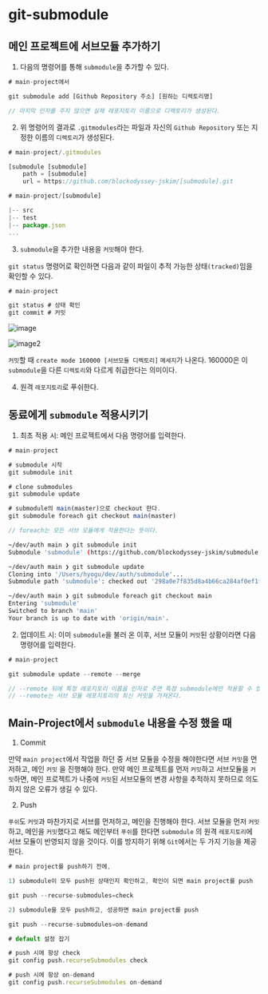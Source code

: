 # git-submodule

## **메인 프로젝트에 서브모듈 추가하기**

1. 다음의 명령어를 통해 `submodule`을 추가할 수 있다.

```jsx
# main-project에서

git submodule add [Github Repository 주소] [원하는 디렉토리명]

// 마지막 인자를 주지 않으면 실제 레포지토리 이름으로 디렉토리가 생성된다.
```

2. 위 명령어의 결과로 `.gitmodules`라는 파일과 자신의 `Github Repository` 또는 지정한 이름의 `디렉토리`가 생성된다.

```jsx
# main-project/.gitmodules

[submodule [submodule]
	path = [submodule]
	url = https://github.com/blockodyssey-jskim/[submodule].git

# main-project/[submodule]

|-- src
|-- test
|-- package.json
...
```

3. `submodule`을 추가한 내용을 `커밋`해야 한다.

`git status` 명령어로 확인하면 다음과 같이 파일이 추적 가능한 상태`(tracked)`임을 확인할 수 있다.

```jsx
# main-project

git status # 상태 확인
git commit # 커밋
```

![image](https://s3.us-west-2.amazonaws.com/secure.notion-static.com/0b16d973-de20-4eb9-98dc-b9f6c022281d/Untitled.png?X-Amz-Algorithm=AWS4-HMAC-SHA256&X-Amz-Content-Sha256=UNSIGNED-PAYLOAD&X-Amz-Credential=AKIAT73L2G45EIPT3X45%2F20220413%2Fus-west-2%2Fs3%2Faws4_request&X-Amz-Date=20220413T151024Z&X-Amz-Expires=86400&X-Amz-Signature=e410894624bb1428ee7def5b80416290bd7bffc8e9307127d73e88094eb98b36&X-Amz-SignedHeaders=host&response-content-disposition=filename%20%3D%22Untitled.png%22&x-id=GetObject)

![image2](https://s3.us-west-2.amazonaws.com/secure.notion-static.com/47dee8ff-285e-45b9-abe2-eb09e8140fb5/Untitled.png?X-Amz-Algorithm=AWS4-HMAC-SHA256&X-Amz-Content-Sha256=UNSIGNED-PAYLOAD&X-Amz-Credential=AKIAT73L2G45EIPT3X45%2F20220413%2Fus-west-2%2Fs3%2Faws4_request&X-Amz-Date=20220413T151126Z&X-Amz-Expires=86400&X-Amz-Signature=5e726cf94613a13ba9f250db754edb2be0dbf3f23413db7e5ad7622015cfb120&X-Amz-SignedHeaders=host&response-content-disposition=filename%20%3D%22Untitled.png%22&x-id=GetObject)

`커밋`할 때 `create mode 160000 [서브모듈 디렉토리]` `메세지`가 나온다. 160000은 이 `submodule`을 다른 `디렉토리`와 다르게 취급한다는 의미이다.

4. 원격 `레포지토리`로 푸쉬한다.

## 동료에게 `submodule` 적용시키기

1. 최초 적용 시: 메인 프로젝트에서 다음 명령어를 입력한다.

```jsx
# main-project

# submodule 시작
git submodule init

# clone submodules
git submodule update

# submodule의 main(master)으로 checkout 한다.
git submodule foreach git checkout main(master)

// foreach는 모든 서브 모듈에게 적용한다는 뜻이다.
```

```bash
~/dev/auth main ❯ git submodule init                                                  
Submodule 'submodule' (https://github.com/blockodyssey-jskim/submodule.git) registered for path 'submodule'
```

```bash
~/dev/auth main ❯ git submodule update
Cloning into '/Users/hyogu/dev/auth/submodule'...
Submodule path 'submodule': checked out '298a0e7f835d8a4b66ca284af0ef1f7208ea08af'
```

```bash
~/dev/auth main ❯ git submodule foreach git checkout main
Entering 'submodule'
Switched to branch 'main'
Your branch is up to date with 'origin/main'.
```

2. 업데이트 시: 이미 `submodule`을 불러 온 이후, 서브 모듈이 `커밋`된 상황이라면 다음 명령어를 입력한다.

```jsx
# main-project

git submodule update --remote --merge

// --remote 뒤에 특정 레포지토리 이름을 인자로 주면 특정 submodule에만 적용할 수 있다.
// --remote는 서브 모듈 레포지토리의 최신 커밋을 가져온다.
```

## Main-Project에서 `submodule` 내용을 수정 했을 때

1. Commit

만약 `main project`에서 작업을 하던 중 서브 모듈을 수정을 해야한다면 서브 `커밋`을 먼저하고, 메인 `커밋` 을 진행해야 한다. 만약 메인 프로젝트를 먼저 `커밋`하고 서브모듈을 `커밋`하면, 메인 프로젝트가 나중에 `커밋`된 서브모듈의 변경 사항을 추적하지 못하므로 의도하지 않은 오류가 생길 수 있다.

2. Push

`푸쉬`도 `커밋`과 마찬가지로 서브를 먼저하고, 메인을 진행해야 한다. 서브 모듈을 먼저 `커밋`하고, 메인을 `커밋`했다고 해도 메인부터 `푸쉬`를 한다면 `submodule` 의 원격 `레포지토리`에 서브 모듈이 반영되지 않을 것이다. 이를 방지하기 위해 `Git`에서는 두 가지 기능을 제공한다.

```jsx
# main project를 push하기 전에,

1) submodule이 모두 push된 상태인지 확인하고, 확인이 되면 main project를 push

git push --recurse-submodules=check

2) submodule을 모두 push하고, 성공하면 main project를 push

git push --recurse-submodules=on-demand
```

```jsx
# default 설정 잡기

# push 시에 항상 check
git config push.recurseSubmodules check

# push 시에 항상 on-demand
git config push.recurseSubmodules on-demand
```
